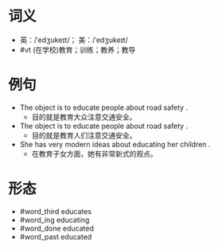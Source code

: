 # 词义
- 英：/ˈedʒukeɪt/； 美：/ˈedʒukeɪt/
- #vt (在学校)教育；训练；教养；教导
# 例句
- The object is to educate people about road safety .
	- 目的就是教育大众注意交通安全。
- The object is to educate people about road safety .
	- 目的就是教育人们注意交通安全。
- She has very modern ideas about educating her children .
	- 在教育子女方面，她有非常新式的观点。
# 形态
- #word_third educates
- #word_ing educating
- #word_done educated
- #word_past educated
